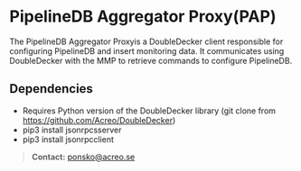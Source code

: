 PipelineDB Aggregator Proxy(PAP)
===================

The PipelineDB Aggregator Proxyis a DoubleDecker client responsible for configuring PipelineDB and insert monitoring data. 
It communicates using DoubleDecker with the MMP to retrieve commands to configure PipelineDB.

Dependencies
-------------------
* Requires Python version of the DoubleDecker library (git clone from https://github.com/Acreo/DoubleDecker)
* pip3 install jsonrpcsserver
* pip3 install jsonrpcclient


> **Contact:** ponsko@acreo.se
